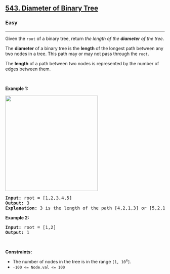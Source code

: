 <h2><a href="https://leetcode.com/problems/diameter-of-binary-tree/">543. Diameter of Binary Tree</a></h2><h3>Easy</h3><hr><div style="user-select: auto;"><p style="user-select: auto;">Given the <code style="user-select: auto;">root</code> of a binary tree, return <em style="user-select: auto;">the length of the <strong style="user-select: auto;">diameter</strong> of the tree</em>.</p>

<p style="user-select: auto;">The <strong style="user-select: auto;">diameter</strong> of a binary tree is the <strong style="user-select: auto;">length</strong> of the longest path between any two nodes in a tree. This path may or may not pass through the <code style="user-select: auto;">root</code>.</p>

<p style="user-select: auto;">The <strong style="user-select: auto;">length</strong> of a path between two nodes is represented by the number of edges between them.</p>

<p style="user-select: auto;">&nbsp;</p>
<p style="user-select: auto;"><strong class="example" style="user-select: auto;">Example 1:</strong></p>
<img alt="" src="https://assets.leetcode.com/uploads/2021/03/06/diamtree.jpg" style="width: 292px; height: 302px; user-select: auto;">
<pre style="user-select: auto;"><strong style="user-select: auto;">Input:</strong> root = [1,2,3,4,5]
<strong style="user-select: auto;">Output:</strong> 3
<strong style="user-select: auto;">Explanation:</strong> 3 is the length of the path [4,2,1,3] or [5,2,1,3].
</pre>

<p style="user-select: auto;"><strong class="example" style="user-select: auto;">Example 2:</strong></p>

<pre style="user-select: auto;"><strong style="user-select: auto;">Input:</strong> root = [1,2]
<strong style="user-select: auto;">Output:</strong> 1
</pre>

<p style="user-select: auto;">&nbsp;</p>
<p style="user-select: auto;"><strong style="user-select: auto;">Constraints:</strong></p>

<ul style="user-select: auto;">
	<li style="user-select: auto;">The number of nodes in the tree is in the range <code style="user-select: auto;">[1, 10<sup style="user-select: auto;">4</sup>]</code>.</li>
	<li style="user-select: auto;"><code style="user-select: auto;">-100 &lt;= Node.val &lt;= 100</code></li>
</ul>
</div>